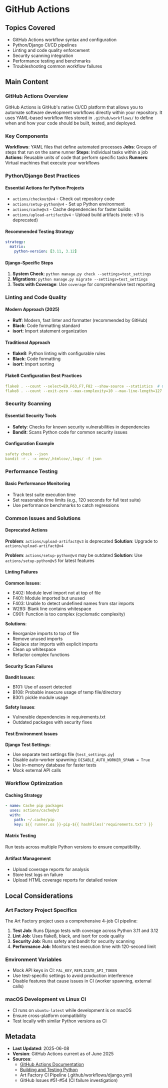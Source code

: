 # GitHub Actions

## Topics Covered
- GitHub Actions workflow syntax and configuration
- Python/Django CI/CD pipelines 
- Linting and code quality enforcement
- Security scanning integration
- Performance testing and benchmarks
- Troubleshooting common workflow failures

## Main Content

### GitHub Actions Overview
GitHub Actions is GitHub's native CI/CD platform that allows you to automate software development workflows directly within your repository. It uses YAML-based workflow files stored in `.github/workflows/` to define when and how your code should be built, tested, and deployed.

### Key Components

**Workflows**: YAML files that define automated processes
**Jobs**: Groups of steps that run on the same runner
**Steps**: Individual tasks within a job
**Actions**: Reusable units of code that perform specific tasks
**Runners**: Virtual machines that execute your workflows

### Python/Django Best Practices

#### Essential Actions for Python Projects
- `actions/checkout@v4` - Check out repository code
- `actions/setup-python@v4` - Set up Python environment
- `actions/cache@v3` - Cache dependencies for faster builds
- `actions/upload-artifact@v4` - Upload build artifacts (note: v3 is deprecated)

#### Recommended Testing Strategy
```yaml
strategy:
  matrix:
    python-version: [3.11, 3.12]
```

#### Django-Specific Steps
1. **System Check**: `python manage.py check --settings=test_settings`
2. **Migrations**: `python manage.py migrate --settings=test_settings`
3. **Tests with Coverage**: Use `coverage` for comprehensive test reporting

### Linting and Code Quality

#### Modern Approach (2025)
- **Ruff**: Modern, fast linter and formatter (recommended by GitHub)
- **Black**: Code formatting standard
- **isort**: Import statement organization

#### Traditional Approach
- **flake8**: Python linting with configurable rules
- **Black**: Code formatting
- **isort**: Import sorting

#### Flake8 Configuration Best Practices
```yaml
flake8 . --count --select=E9,F63,F7,F82 --show-source --statistics  # Critical errors
flake8 . --count --exit-zero --max-complexity=10 --max-line-length=127 --statistics  # Warnings
```

### Security Scanning

#### Essential Security Tools
- **Safety**: Checks for known security vulnerabilities in dependencies
- **Bandit**: Scans Python code for common security issues

#### Configuration Example
```yaml
safety check --json
bandit -r . -x venv/,htmlcov/,logs/ -f json
```

### Performance Testing

#### Basic Performance Monitoring
- Track test suite execution time
- Set reasonable time limits (e.g., 120 seconds for full test suite)
- Use performance benchmarks to catch regressions

### Common Issues and Solutions

#### Deprecated Actions
**Problem**: `actions/upload-artifact@v3` is deprecated
**Solution**: Upgrade to `actions/upload-artifact@v4`

**Problem**: `actions/setup-python@v4` may be outdated
**Solution**: Use `actions/setup-python@v5` for latest features

#### Linting Failures
**Common Issues**:
- E402: Module level import not at top of file
- F401: Module imported but unused
- F403: Unable to detect undefined names from star imports
- W293: Blank line contains whitespace
- C901: Function is too complex (cyclomatic complexity)

**Solutions**:
- Reorganize imports to top of file
- Remove unused imports
- Replace star imports with explicit imports
- Clean up whitespace
- Refactor complex functions

#### Security Scan Failures
**Bandit Issues**:
- B101: Use of assert detected
- B108: Probable insecure usage of temp file/directory
- B301: pickle module usage

**Safety Issues**:
- Vulnerable dependencies in requirements.txt
- Outdated packages with security fixes

#### Test Environment Issues
**Django Test Settings**:
- Use separate test settings file (`test_settings.py`)
- Disable auto-worker spawning: `DISABLE_AUTO_WORKER_SPAWN = True`
- Use in-memory database for faster tests
- Mock external API calls

### Workflow Optimization

#### Caching Strategy
```yaml
- name: Cache pip packages
  uses: actions/cache@v3
  with:
    path: ~/.cache/pip
    key: ${{ runner.os }}-pip-${{ hashFiles('requirements.txt') }}
```

#### Matrix Testing
Run tests across multiple Python versions to ensure compatibility.

#### Artifact Management
- Upload coverage reports for analysis
- Store test logs on failure
- Upload HTML coverage reports for detailed review

## Local Considerations

### Art Factory Project Specifics
The Art Factory project uses a comprehensive 4-job CI pipeline:

1. **Test Job**: Runs Django tests with coverage across Python 3.11 and 3.12
2. **Lint Job**: Uses flake8, black, and isort for code quality
3. **Security Job**: Runs safety and bandit for security scanning
4. **Performance Job**: Monitors test execution time with 120-second limit

### Environment Variables
- Mock API keys in CI: `FAL_KEY`, `REPLICATE_API_TOKEN`
- Use test-specific settings to avoid production interference
- Disable features that cause issues in CI (worker spawning, external calls)

### macOS Development vs Linux CI
- CI runs on `ubuntu-latest` while development is on macOS
- Ensure cross-platform compatibility
- Test locally with similar Python versions as CI

## Metadata
- **Last Updated**: 2025-06-08
- **Version**: GitHub Actions current as of June 2025
- **Sources**: 
  - [GitHub Actions Documentation](https://docs.github.com/en/actions)
  - [Building and Testing Python](https://docs.github.com/en/actions/automating-builds-and-tests/building-and-testing-python)
  - Art Factory CI Pipeline (.github/workflows/django.yml)
  - GitHub Issues #51-#54 (CI failure investigation)